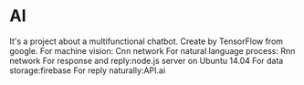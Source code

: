 # AI
It's a project about a multifunctional chatbot.
Create by TensorFlow from google.
  For machine vision: Cnn network
  For natural language process: Rnn network
  For response and reply:node.js server on Ubuntu 14.04
  For data storage:firebase
  For reply naturally:API.ai
